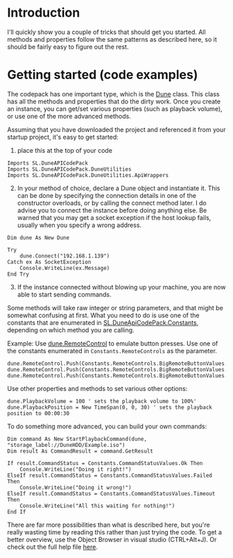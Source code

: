 # Introduction #

I'll quickly show you a couple of tricks that should get you started. All methods and properties follow the same patterns as described here, so it should be fairly easy to figure out the rest.

# Getting started (code examples) #
The codepack has one important type, which is the [Dune](https://dl.dropbox.com/u/14454764/DuneAPICodePack/Help/html/6f88139e-7101-813f-0494-03be50184e0d.htm) class. This class has all the methods and properties that do the dirty work. Once you create an instance, you can get/set various properties (such as playback volume), or use one of the more advanced methods.

Assuming that you have downloaded the project and referenced it from your startup project, it's easy to get started:

1. place this at the top of your code
```
Imports SL.DuneAPICodePack
Imports SL.DuneAPICodePack.DuneUtilities
Imports SL.DuneAPICodePack.DuneUtilities.ApiWrappers
```


2. In your method of choice, declare a Dune object and instantiate it. This can be done by specifying the connection details in one of the constructor overloads, or by calling the connect method later. I do advise you to connect the instance before doing anything else.
Be warned that you may get a socket exception if the host lookup fails, usually when you specify a wrong address.

```
Dim dune As New Dune

Try
    dune.Connect("192.168.1.139")
Catch ex As SocketException
    Console.WriteLine(ex.Message)
End Try
```

3. If the instance connected without blowing up your machine, you are now able to start sending commands.

Some methods will take raw integer or string parameters, and that might be somewhat confusing at first. What you need to do is use one of the constants that are enumerated in [SL.DuneApiCodePack.Constants](https://dl.dropbox.com/u/14454764/DuneAPICodePack/Help/html/f6904b1f-181a-136c-923c-001e9d51be0c.htm), depending on which method you are calling.

Example: Use [dune.RemoteControl](https://dl.dropbox.com/u/14454764/DuneAPICodePack/Help/html/c7832a50-62c5-73e9-ef1b-c7f31b98290d.htm) to emulate button presses. Use one of the constants enumerated in `Constants.RemoteControls` as the parameter.


```
dune.RemoteControl.Push(Constants.RemoteControls.BigRemoteButtonValues.Left)
dune.RemoteControl.Push(Constants.RemoteControls.BigRemoteButtonValues.Down)
dune.RemoteControl.Push(Constants.RemoteControls.BigRemoteButtonValues.Enter)
```


Use other properties and methods to set various other options:
```
dune.PlaybackVolume = 100 ' sets the playback volume to 100%'
dune.PlaybackPosition = New TimeSpan(0, 0, 30) ' sets the playback position to 00:00:30
```

To do something more advanced, you can build your own commands:

```
Dim command As New StartPlaybackCommand(dune, "storage_label://DuneHDD/Example.iso")
Dim result As CommandResult = command.GetResult

If result.CommandStatus = Constants.CommandStatusValues.Ok Then
    Console.WriteLine("Doing it right!")
ElseIf result.CommandStatus = Constants.CommandStatusValues.Failed Then
    Console.WriteLine("Doing it wrong!")
ElseIf result.CommandStatus = Constants.CommandStatusValues.Timeout Then
    Console.WriteLine("All this waiting for nothing!")
End If
```


There are far more possibilities than what is described here, but you're really wasting time by reading this rather than just trying the code. To get a better overview, use the Object Browser in visual studio (CTRL+Alt+J). Or check out the full help file [here](https://dl.dropbox.com/u/14454764/DuneAPICodePack/Help/Index.html).